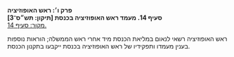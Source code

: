 **פרק ו׳: ראש האופוזיציה**  
**סעיף 14. מעמד ראש האופוזיציה בכנסת [תיקון: תש״ס־3]**  
[מקור: סעיף 14. ](https://he.wikisource.org/wiki/חוק_הכנסת#סעיף_14)  

ראש האופוזיציה רשאי לנאום במליאת הכנסת מיד אחרי ראש הממשלה; הוראות נוספות בענין מעמדו ותפקידיו של ראש האופוזיציה בכנסת ייקבעו בתקנון הכנסת.